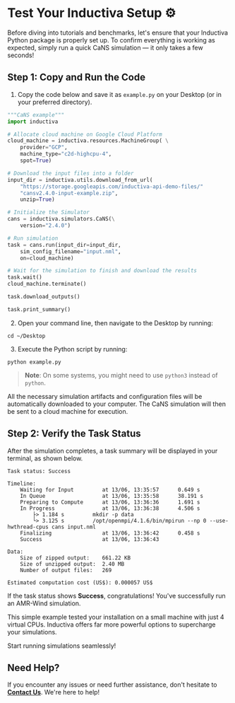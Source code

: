 # Test Your Inductiva Setup ⚙️
Before diving into tutorials and benchmarks, let's ensure that your Inductiva Python package is properly set up. To confirm everything is working as expected, simply run a quick CaNS simulation — it only takes a few seconds!

## Step 1: Copy and Run the Code

1. Copy the code below and save it as `example.py` on your Desktop (or in your preferred directory).

```python
"""CaNS example"""
import inductiva

# Allocate cloud machine on Google Cloud Platform
cloud_machine = inductiva.resources.MachineGroup( \
    provider="GCP",
    machine_type="c2d-highcpu-4",
	spot=True)

# Download the input files into a folder
input_dir = inductiva.utils.download_from_url(
    "https://storage.googleapis.com/inductiva-api-demo-files/"
    "cansv2.4.0-input-example.zip",
    unzip=True)

# Initialize the Simulator
cans = inductiva.simulators.CaNS(\
    version="2.4.0")

# Run simulation
task = cans.run(input_dir=input_dir,
    sim_config_filename="input.nml",
    on=cloud_machine)

# Wait for the simulation to finish and download the results
task.wait()
cloud_machine.terminate()

task.download_outputs()

task.print_summary()
```

2. Open your command line, then navigate to the Desktop by running:

```
cd ~/Desktop
```

3. Execute the Python script by running:

```
python example.py
```

> **Note**: On some systems, you might need to use `python3` instead of `python`.

All the necessary simulation artifacts and configuration files will be automatically downloaded to your computer. The CaNS simulation will then be sent to a cloud machine for execution.

## Step 2: Verify the Task Status
After the simulation completes, a task summary will be displayed in your terminal, as shown below. 

```
Task status: Success

Timeline:
	Waiting for Input         at 13/06, 13:35:57      0.649 s
	In Queue                  at 13/06, 13:35:58      38.191 s
	Preparing to Compute      at 13/06, 13:36:36      1.691 s
	In Progress               at 13/06, 13:36:38      4.506 s
		├> 1.184 s         mkdir -p data
		└> 3.125 s         /opt/openmpi/4.1.6/bin/mpirun --np 0 --use-hwthread-cpus cans input.nml
	Finalizing                at 13/06, 13:36:42      0.458 s
	Success                   at 13/06, 13:36:43      

Data:
	Size of zipped output:    661.22 KB
	Size of unzipped output:  2.40 MB
	Number of output files:   269

Estimated computation cost (US$): 0.000057 US$
```

If the task status shows **Success**, congratulations! You've successfully run an AMR-Wind simulation.

This simple example tested your installation on a small machine with just 4 virtual CPUs. Inductiva offers far more powerful options to supercharge your simulations.

Start running simulations seamlessly! 

## Need Help?
If you encounter any issues or need further assistance, don't hesitate to [**Contact Us**](mailto:support@inductiva.ai). We're here to help!
